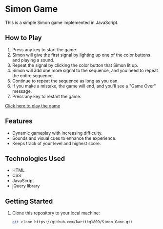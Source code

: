 # Simon Game

This is a simple Simon game implemented in JavaScript.

## How to Play

1. Press any key to start the game.
2. Simon will give the first signal by lighting up one of the color buttons and playing a sound.
3. Repeat the signal by clicking the color button that Simon lit up.
4. Simon will add one more signal to the sequence, and you need to repeat the entire sequence.
5. Continue to repeat the sequence as long as you can.
6. If you make a mistake, the game will end, and you'll see a "Game Over" message.
7. Press any key to restart the game.

[Click here to play the game](#)

## Features

- Dynamic gameplay with increasing difficulty.
- Sounds and visual cues to enhance the experience.
- Keeps track of your level and highest score.

## Technologies Used

- HTML
- CSS
- JavaScript
- jQuery library

## Getting Started

1. Clone this repository to your local machine:

   ```bash
   git clone https://github.com/kartikg1809/Simon_Game.git
